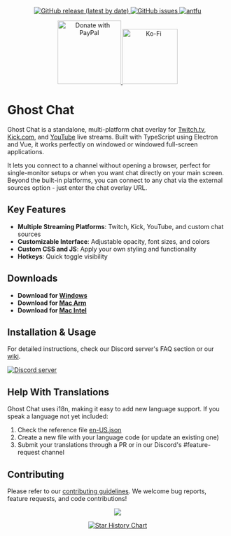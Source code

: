 <p align="center">
  <a href="https://github.com/Enubia/ghost-chat/releases/latest">
    <img alt="GitHub release (latest by date)" src="https://img.shields.io/github/v/release/enubia/ghost-chat">
  </a>
  <a href="https://github.com/Enubia/ghost-chat/issues?q=is%3Aissue+is%3Aopen+sort%3Aupdated-desc">
    <img alt="GitHub issues" src="https://img.shields.io/github/issues/enubia/ghost-chat">
  </a>
  <a href="https://github.com/antfu/eslint-config">
    <img alt="antfu" src="https://antfu.me/badge-code-style.svg">
  </a>
</p>

<p align=center>
  <a href="https://www.paypal.com/donate/?hosted_button_id=RQFDVMBP397KG">
    <img src="https://img.shields.io/badge/PayPal-00457C?style=for-the-badge&logo=paypal&logoColor=white" alt="Donate with PayPal" width="145" />
  </a>
  <a href="https://ko-fi.com/enubia">
    <img src="https://img.shields.io/badge/Ko--fi-FF5E5B?style=for-the-badge&logo=ko-fi&logoColor=white" alt="Ko-Fi" width="126" />
  </a>
</p>

# Ghost Chat

Ghost Chat is a standalone, multi-platform chat overlay for [Twitch.tv](https://www.twitch.tv), [Kick.com](https://kick.com), and [YouTube](https://www.youtube.com) live streams. Built with TypeScript using Electron and Vue, it works perfectly on windowed or windowed full-screen applications.

It lets you connect to a channel without opening a browser, perfect for single-monitor setups or when you want chat directly on your main screen. Beyond the built-in platforms, you can connect to any chat via the external sources option - just enter the chat overlay URL.

## Key Features

- **Multiple Streaming Platforms**: Twitch, Kick, YouTube, and custom chat sources
- **Customizable Interface**: Adjustable opacity, font sizes, and colors
- **Custom CSS and JS**: Apply your own styling and functionality
- **Hotkeys**: Quick toggle visibility

## Downloads

- **Download for [Windows](https://github.com/Enubia/ghost-chat/releases/latest/download/Ghost-Chat.exe)**
- **Download for [Mac Arm](https://github.com/Enubia/ghost-chat/releases/latest/download/Ghost-Chat-arm64.dmg)**
- **Download for [Mac Intel](https://github.com/Enubia/ghost-chat/releases/latest/download/Ghost-Chat-x64.dmg)**

## Installation & Usage

For detailed instructions, check our Discord server's FAQ section or our [wiki](https://github.com/Enubia/ghost-chat/wiki).

<a href="https://discord.gg/UVMX32dDcy"><img src="https://discordapp.com/api/guilds/1078447787252916234/widget.png?style=banner2" alt="Discord server"></a>

## Help With Translations

Ghost Chat uses i18n, making it easy to add new language support. If you speak a language not yet included:

1. Check the reference file [en-US.json](/app/renderer/i18n/locales/en-US.json)
2. Create a new file with your language code (or update an existing one)
3. Submit your translations through a PR or in our Discord's #feature-request channel

## Contributing

Please refer to our [contributing guidelines](CONTRIBUTING.md). We welcome bug reports, feature requests, and code contributions!

<p align="center">
  <a href="https://github.com/enubia/ghost-chat/graphs/contributors">
    <img src="https://contrib.rocks/image?repo=enubia/ghost-chat" />
  </a>
</p>

<p align="center">
    <a href="https://star-history.com/#enubia/ghost-chat&Date">
        <picture>
            <source media="(prefers-color-scheme: dark)"
                srcset="https://api.star-history.com/svg?repos=enubia/ghost-chat&type=Date&theme=dark" />
            <source media="(prefers-color-scheme: light)"
                srcset="https://api.star-history.com/svg?repos=enubia/ghost-chat&type=Date" />
            <img alt="Star History Chart" src="https://api.star-history.com/svg?repos=enubia/ghost-chat&type=Date" />
        </picture>
    </a>
</p>
